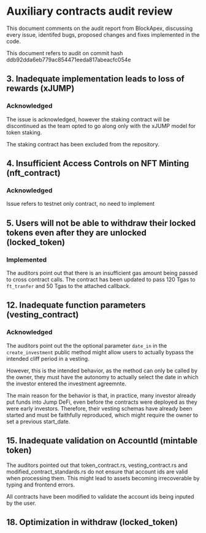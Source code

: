 # Auxiliary contracts audit review

This document comments on the audit report from BlockApex, discussing every issue, identifed bugs, proposed changes and fixes implemented in the code.

This document refers to audit on commit hash ddb92dda6eb779ac854471eeda817abeacfc054e

## 3. Inadequate implementation leads to loss of rewards (xJUMP)
### Acknowledged

The issue is acknowledged, however the staking contract will be discontinued as the team opted to go along only with the xJUMP model for token staking.

The staking contract has been excluded from the repository.

## 4. Insufficient Access Controls on NFT Minting (nft_contract)
### Acknowledged

Issue refers to testnet only contract, no need to implement

## 5. Users will not be able to withdraw their locked tokens even after they are unlocked (locked_token)
### Implemented

The auditors point out that there is an insufficient gas amount being passed to cross contract calls. The contract has been updated to pass 120 Tgas to `ft_tranfer` and 50 Tgas to the attached callback.


## 12. Inadequate function parameters (vesting_contract)
### Acknowledged

The auditors point out the the optional parameter `date_in` in the `create_investment` public method might allow users to actually bypass the intended cliff period in a vesting.

However, this is the intended behavior, as the method can only be called by the owner, they must have the autonomy to actually select the date in which the investor entered the investment agreemnte.

The main reason for the behavior is that, in practice, many investor already put funds into Jump DeFi, even before the contracts were deployed as they were early investors. Therefore, their vesting schemas have already been started and must be faithfully reproduced, which might require the owner to set a previous start_date.


## 15. Inadequate validation on AccountId (mintable token)

The auditors pointed out that token_contract.rs, vesting_contract.rs and modified_contract_standards.rs do not ensure that account ids are valid when processing them. This might lead to assets becoming irrecoverable by typing and frontend errors.

All contracts have been modified to validate the account ids being inputed by the user.

## 18. Optimization in withdraw (locked_token)

